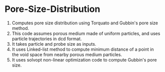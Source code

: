# Pore-Size-Distribution
1. Computes pore size distribution using Torquato and Gubbin's pore size method.<br>
2. This code assumes porous medium made of uniform particles, and uses particle trajectories in dcd format.<br>
3. It takes particle and probe size as inputs. <br>
4. It uses Linked-list method to compute minimum distance of a point in the void space from nearby porous medium particles. <br>
5. It uses solvopt non-linear optimization code to compute Gubbin's pore size. <br>
